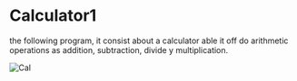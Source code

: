 # Calculator1

the following program, it consist about a calculator able it off do arithmetic operations as addition, subtraction, divide y multiplication.


![Cal](https://user-images.githubusercontent.com/121244569/231897139-aef56183-f808-443f-8809-ba9027d2cd04.jpg)
